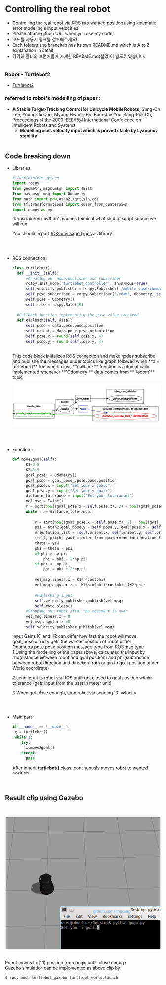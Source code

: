 # Controlling the real robot
+ Controlling the real robot via ROS into wanted position using kinematic error modeling's input velocities
+ Please attach github URL when you use my code!
+ 코드를 사용시 링크를 첨부해주세요!
+ Each folders and branches has its own README.md which is A to Z explanation in detail
+ 각각의 폴더와 브런치들에 자세한 README.md(설명)이 별도로 있습니다.
</br></br>

### Robot - Turtlebot2
+ [Turtlebot2](https://www.turtlebot.com/turtlebot2/)

### referred to robot's modelling of paper : 
+ **A Stable Target-Tracking Control for Unicycle Mobile Robots**, Sung-On Lee, Young-Jo Cho, Myung Hwang-Bo, Bum-Jae You, Sang-Rok Oh, Proceedings of the 2000 IEEE/RSJ International Conference on Intelligent Robots and Systems 
  + **Modelling uses velocity input which is proved stable by Lyapunov stability**
</br></br>

## Code breaking down
+ Libraries
  ~~~python
  #!/usr/bin/env python
  import rospy
  from geometry_msgs.msg  import Twist
  from nav_msgs.msg import Odometry
  from math import pow,atan2,sqrt,sin,cos
  from tf.transformations import euler_from_quaternion
  import numpy as np 
  ~~~
  '#!/usr/bin/env python' teaches terminal what kind of script source we will run
  
  You should import [ROS message types](http://wiki.ros.org/ROS/Tutorials/UnderstandingTopics) as library
  
  </br></br>
+ ROS connection :

  ~~~python
  class turtlebot():
    def __init__(self):
        #Creating our node,publisher and subscriber
        rospy.init_node('turtlebot_controller', anonymous=True)
        self.velocity_publisher = rospy.Publisher('/mobile_base/commands/velocity', Twist, queue_size=10)
        self.pose_subscriber = rospy.Subscriber('/odom', Odometry, self.callback)
        self.pose = Odometry()
        self.rate = rospy.Rate(10)

    #Callback function implementing the pose value received
    def callback(self, data):
        self.pose = data.pose.pose.position
        self.orient = data.pose.pose.orientation
        self.pose.x = round(self.pose.x, 4)
        self.pose.y = round(self.pose.y, 4)
  ~~~
  </br>
  This code block initializes ROS connection and make nodes subscribe and publishe the messages under topics like graph followed when **x = turtlebot()** line inherit class **callback** function is automatically implemented whenever **'Odometry'** data comes from **'/odom'** topic  
  
  <p align="center">
  <img src="https://github.com/engcang/image-files/blob/master/turtlebot2/rqt2.JPG" width="700"/>
  </p>

  </br></br>
+ Function :

  ~~~python
  def move2goal(self):
        K1=0.5
        K2=0.5
        goal_pose_ = Odometry()
        goal_pose = goal_pose_.pose.pose.position
        goal_pose.x = input("Set your x goal:")
        goal_pose.y = input("Set your y goal:")
        distance_tolerance = input("Set your tolerance:")
        vel_msg = Twist()
        r = sqrt(pow((goal_pose.x - self.pose.x), 2) + pow((goal_pose.y - self.pose.y), 2))
        while r >= distance_tolerance:

            r = sqrt(pow((goal_pose.x - self.pose.x), 2) + pow((goal_pose.y - self.pose.y), 2))
            psi = atan2(goal_pose.y - self.pose.y, goal_pose.x - self.pose.x)
            orientation_list = [self.orient.x, self.orient.y, self.orient.z, self.orient.w]
            (roll, pitch, yaw) = euler_from_quaternion (orientation_list)
            theta = yaw
            phi = theta - psi
            if phi > np.pi:
                phi = phi - 2*np.pi
            if phi < -np.pi:
                phi = phi + 2*np.pi

            vel_msg.linear.x = K1*r*cos(phi)
            vel_msg.angular.z = -K1*sin(phi)*cos(phi)-(K2*phi)

            #Publishing input
            self.velocity_publisher.publish(vel_msg)
            self.rate.sleep()
        #Stopping our robot after the movement is over
        vel_msg.linear.x = 0
        vel_msg.angular.z =0
        self.velocity_publisher.publish(vel_msg)
  ~~~
  Input Gains K1 and K2 can differ how fast the robot will move</br>
  goal_pose.x and y gets the wanted position of robot under Odometry.pose.pose.position message type from [ROS msg type](http://wiki.ros.org/msg) </br>
  1.Using the modelling of the paper above, calculated the input by rho(distance between robot and goal position) and phi (subtraction between robot direction and direction from origin to goal position under World coordinate)
  
  2.send input to robot via ROS untill get closed to goal position within tolerance (gets input from the user in meter unit)
  
  3.When get close enough, stop robot via sending '0' velocity

</br></br>

+ Main part :

  ~~~python
  if __name__ == '__main__':
   x = turtlebot()
   while 1:
      try:
        x.move2goal()
      except:
        pass
  ~~~
  After inherit **turtlebot()** class, continuously moves robot to wanted position
  </br>
 
  
  </br>
## Result clip using Gazebo
</br>
  <p align="center">
  <img src="https://github.com/engcang/image-files/blob/master/turtlebot2/move2goal.gif" width="500"/>
  </p>
  </br>
  Robot moves to (1,1) position from origin untill close enough </br>
  Gazebo simulation can be implemented as above clip by
  
  ~~~shell
  $ roslaunch turtlebot_gazebo turtlebot_world.launch
  ~~~
